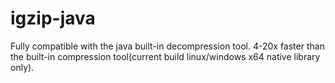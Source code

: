 # igzip-java
Fully compatible with the java built-in decompression tool. 4-20x faster than the built-in compression tool(current build linux/windows x64 native library only).
